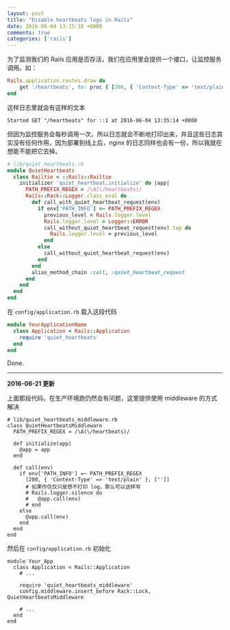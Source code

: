 ```yaml
---
layout: post
title: "Disable heartbeats logs in Rails"
date: 2016-06-04 13:15:18 +0800
comments: true
categories: ['rails']
---
```


为了监测我们的 Rails 应用是否存活，我们在应用里会提供一个接口，让监控服务调用。如：

```ruby
Rails.application.routes.draw do
    get '/heartbeats', to: proc { [200, { 'Context-Type' => 'text/plain' }, ['']] }
end
```

这样日志里就会有这样的文本

```
Started GET "/heartbeats" for ::1 at 2016-06-04 13:35:14 +0800
```

但因为监控服务会每秒调用一次，所以日志就会不断地打印出来，并且这些日志其实没有任何作用，因为部署到线上后，nginx 的日志同样也会有一份，所以我就在想能不能把它去掉。

```ruby
# lib/quiet_heartbeats.rb
module QuietHeartbeats
  class Railtie < ::Rails::Railtie
    initializer 'quiet_heartbeat.initialize' do |app|
      PATH_PREFIX_REGEX = /\A(\/heartbeats)/
      Rails::Rack::Logger.class_eval do
        def call_with_quiet_heartbeat_request(env)
          if env['PATH_INFO'] =~ PATH_PREFIX_REGEX
            previous_level = Rails.logger.level
            Rails.logger.level = Logger::ERROR
            call_without_quiet_heartbeat_request(env).tap do
              Rails.logger.level = previous_level
            end
          else
            call_without_quiet_heartbeat_request(env)
          end
        end
        alias_method_chain :call, :quiet_heartbeat_request
      end
    end
  end
end
```

在 `config/application.rb` 载入这段代码

```ruby
module YourApplicationName
  class Application < Rails::Application
    require 'quiet_heartbeats'
  end
end
```

Done.

---------------------------------

**2016-06-21 更新**

上面那段代码，在生产环境跑仍然会有问题，这里提供使用 middleware 的方式解决

```
# lib/quiet_heartbeats_middleware.rb
class QuietHeartbeatsMiddleware
  PATH_PREFIX_REGEX = /\A(\/heartbeats)/

  def initialize(app)
    @app = app
  end

  def call(env)
    if env['PATH_INFO'] =~ PATH_PREFIX_REGEX
      [200, { 'Context-Type' => 'text/plain' }, ['']]
      # 如果你仅仅只是想不打印 log，那么可以这样写
      # Rails.logger.silence do
      #   @app.call(env)
      # end
    else
      @app.call(env)
    end
  end
end
```

然后在 `config/application.rb` 初始化

```
module Your_App
  class Application < Rails::Application
    # ...

    require 'quiet_heartbeats_middleware'
    config.middleware.insert_before Rack::Lock, QuietHeartbeatsMiddleware

    # ...
  end
end
```
